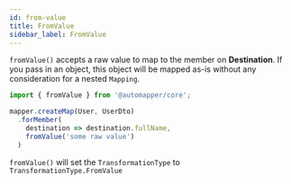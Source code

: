 ```yaml
---
id: from-value
title: FromValue
sidebar_label: FromValue
---
```


`fromValue()` accepts a raw value to map to the member on **Destination**. If you pass in an object, this object will be mapped as-is without any consideration for a nested `Mapping`.

```ts
import { fromValue } from '@automapper/core';

mapper.createMap(User, UserDto)
  .forMember(
    destination => destination.fullName,
    fromValue('some raw value')
  )
```

`fromValue()` will set the `TransformationType` to `TransformationType.FromValue`
